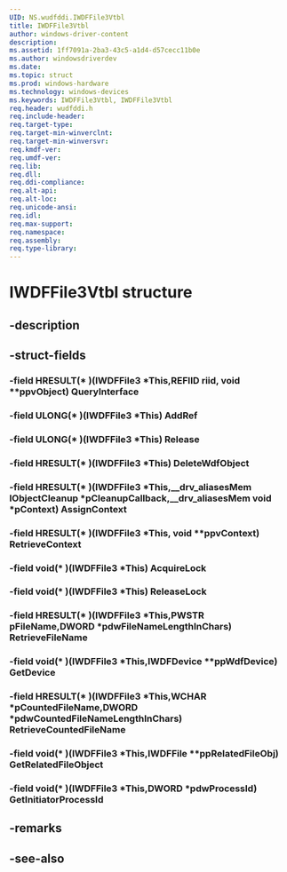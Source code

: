 ```yaml
---
UID: NS.wudfddi.IWDFFile3Vtbl
title: IWDFFile3Vtbl
author: windows-driver-content
description: 
ms.assetid: 1ff7091a-2ba3-43c5-a1d4-d57cecc11b0e
ms.author: windowsdriverdev
ms.date: 
ms.topic: struct
ms.prod: windows-hardware
ms.technology: windows-devices
ms.keywords: IWDFFile3Vtbl, IWDFFile3Vtbl
req.header: wudfddi.h
req.include-header:
req.target-type:
req.target-min-winverclnt:
req.target-min-winversvr:
req.kmdf-ver:
req.umdf-ver:
req.lib:
req.dll:
req.ddi-compliance:
req.alt-api:
req.alt-loc:
req.unicode-ansi:
req.idl:
req.max-support:
req.namespace:
req.assembly:
req.type-library:
---
```


# IWDFFile3Vtbl structure

## -description



## -struct-fields

### -field HRESULT(* )(IWDFFile3 *This,REFIID riid, void **ppvObject) QueryInterface			
 	
### -field ULONG(* )(IWDFFile3 *This) AddRef			
 	
### -field ULONG(* )(IWDFFile3 *This) Release			
 	
### -field HRESULT(* )(IWDFFile3 *This) DeleteWdfObject			
 	
### -field HRESULT(* )(IWDFFile3 *This,__drv_aliasesMem IObjectCleanup *pCleanupCallback,__drv_aliasesMem void *pContext) AssignContext			
 	
### -field HRESULT(* )(IWDFFile3 *This, void **ppvContext) RetrieveContext			
 	
### -field void(* )(IWDFFile3 *This) AcquireLock			
 	
### -field void(* )(IWDFFile3 *This) ReleaseLock			
 	
### -field HRESULT(* )(IWDFFile3 *This,PWSTR pFileName,DWORD *pdwFileNameLengthInChars) RetrieveFileName			
 	
### -field void(* )(IWDFFile3 *This,IWDFDevice **ppWdfDevice) GetDevice			
 	
### -field HRESULT(* )(IWDFFile3 *This,WCHAR *pCountedFileName,DWORD *pdwCountedFileNameLengthInChars) RetrieveCountedFileName			
 	
### -field void(* )(IWDFFile3 *This,IWDFFile **ppRelatedFileObj) GetRelatedFileObject			
 	
### -field void(* )(IWDFFile3 *This,DWORD *pdwProcessId) GetInitiatorProcessId			
 	
## -remarks

## -see-also